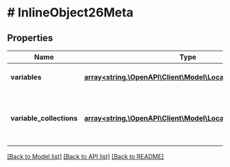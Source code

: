 # # InlineObject26Meta

## Properties

Name | Type | Description | Notes
------------ | ------------- | ------------- | -------------
**variables** | [**array<string,\OpenAPI\Client\Model\LocalVariable>**](LocalVariable.md) | A map of variable ids to variables |
**variable_collections** | [**array<string,\OpenAPI\Client\Model\LocalVariableCollection>**](LocalVariableCollection.md) | A map of variable collection ids to variable collections |

[[Back to Model list]](../../README.md#models) [[Back to API list]](../../README.md#endpoints) [[Back to README]](../../README.md)
